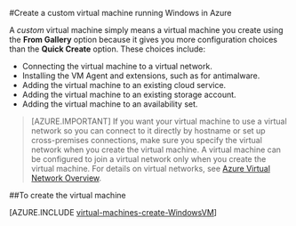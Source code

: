 <properties
	pageTitle="Create a custom virtual machine running Windows | Windows Azure"
	description="Learn to create a custom virtual machine running Windows in Azure."
	services="virtual-machines"
	documentationCenter=""
	authors="cynthn"
	manager="timlt"
	editor=""
	tags="azure-service-management"/>


<tags
	ms.service="virtual-machines"
	ms.date="08/11/2015"
	wacn.date=""/>

#Create a custom virtual machine running Windows in Azure

A *custom* virtual machine simply means a virtual machine you create using the **From Gallery** option because it gives you more configuration choices than the **Quick Create** option. These choices include:

- Connecting the virtual machine to a virtual network.
- Installing the VM Agent and extensions, such as for antimalware.
- Adding the virtual machine to an existing cloud service.
- Adding the virtual machine to an existing storage account.
- Adding the virtual machine to an availability set.

> [AZURE.IMPORTANT] If you want your virtual machine to use a virtual network so you can connect to it directly by hostname or set up cross-premises connections, make sure you specify the virtual network when you create the virtual machine. A virtual machine can be configured to join a virtual network only when you create the virtual machine. For details on virtual networks, see [Azure Virtual Network Overview](/documentation/articles/virtual-networks-overview).

##To create the virtual machine

[AZURE.INCLUDE [virtual-machines-create-WindowsVM](../includes/virtual-machines-create-windowsvm.md)]

